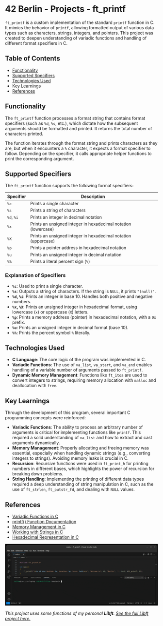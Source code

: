 # 42 Berlin - Projects - ft_printf

`ft_printf` is a custom implementation of the standard `printf` function in C. It mimics the behavior of `printf`, allowing formatted output of various data types such as characters, strings, integers, and pointers. This project was created to deepen understanding of variadic functions and handling of different format specifiers in C.

## Table of Contents

- [Functionality](#functionality)
- [Supported Specifiers](#supported-specifiers)
- [Technologies Used](#technologies-used)
- [Key Learnings](#key-learnings)
- [References](#references)

## Functionality

The `ft_printf` function processes a format string that contains format specifiers (such as `%d`, `%s`, etc.), which dictate how the subsequent arguments should be formatted and printed. It returns the total number of characters printed. 

The function iterates through the format string and prints characters as they are, but when it encounters a `%` character, it expects a format specifier to follow. Depending on the specifier, it calls appropriate helper functions to print the corresponding argument.

## Supported Specifiers

The `ft_printf` function supports the following format specifiers:

| Specifier | Description |
|-----------|-------------|
| `%c`      | Prints a single character |
| `%s`      | Prints a string of characters |
| `%d`, `%i`| Prints an integer in decimal notation |
| `%x`      | Prints an unsigned integer in hexadecimal notation (lowercase) |
| `%X`      | Prints an unsigned integer in hexadecimal notation (uppercase) |
| `%p`      | Prints a pointer address in hexadecimal notation |
| `%u`      | Prints an unsigned integer in decimal notation |
| `%%`      | Prints a literal percent sign (`%`) |

### Explanation of Specifiers

- **`%c`**: Used to print a single character.
- **`%s`**: Outputs a string of characters. If the string is `NULL`, it prints `"(null)"`.
- **`%d`, `%i`**: Prints an integer in base 10. Handles both positive and negative numbers.
- **`%x`, `%X`**: Prints an unsigned integer in hexadecimal format, using lowercase (`x`) or uppercase (`X`) letters.
- **`%p`**: Prints a memory address (pointer) in hexadecimal notation, with a `0x` prefix.
- **`%u`**: Prints an unsigned integer in decimal format (base 10).
- **`%%`**: Prints the percent symbol `%` literally.

## Technologies Used

- **C Language**: The core logic of the program was implemented in C.
- **Variadic Functions**: The use of `va_list`, `va_start`, and `va_end` enables handling of a variable number of arguments passed to `ft_printf`.
- **Dynamic Memory Management**: Functions like `ft_itoa` are used to convert integers to strings, requiring memory allocation with `malloc` and deallocation with `free`.

## Key Learnings

Through the development of this program, several important C programming concepts were reinforced:

- **Variadic Functions**: The ability to process an arbitrary number of arguments is critical for implementing functions like `printf`. This required a solid understanding of `va_list` and how to extract and cast arguments dynamically.
- **Memory Management**: Properly allocating and freeing memory was essential, especially when handling dynamic strings (e.g., converting integers to strings). Avoiding memory leaks is crucial in C.
- **Recursion**: Recursive functions were used in `ft_print_h` for printing numbers in different bases, which highlights the power of recursion for breaking down problems.
- **String Handling**: Implementing the printing of different data types required a deep understanding of string manipulation in C, such as the use of `ft_strlen`, `ft_putstr_fd`, and dealing with `NULL` values.

## References

- [Variadic Functions in C](https://en.cppreference.com/w/c/variadic)
- [printf() Function Documentation](https://www.cplusplus.com/reference/cstdio/printf/)
- [Memory Management in C](https://www.cprogramming.com/tutorial/c/lesson6.html)
- [Working with Strings in C](https://www.tutorialspoint.com/c_standard_library/c_function_strlen.htm)
- [Hexadecimal Representation in C](https://www.geeksforgeeks.org/hexadecimal-in-c/)
    
![preview](ft_printf_preview.gif)
   
_This project uses some functions of my personal **Libft**._ [_See the full Libft project here._](https://github.com/Tarcisio2code/42Berlin/tree/master/Projects/Libft)
